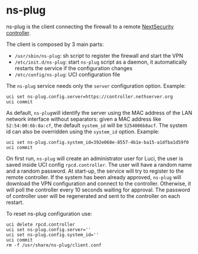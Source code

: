 # ns-plug

ns-plug is the client connecting the firewall to a remote [NextSecurity controller](https://github.com/NethServer/nextsecurity-controller).

The client is composed by 3 main parts:

- `/usr/sbin/ns-plug`: sh script to register the firewall and start the VPN
- `/etc/init.d/ns-plug`: start `ns-plug` script as a daemon, it automatically restarts the service if the configuration changes
- `/etc/config/ns-plug`: UCI configuration file

The `ns-plug` service needs only the `server` configuration option. Example:
```
uci set ns-plug.config.server=https://controller.nethserver.org
uci commit
``` 

As default, `ns-plug`will identify the server using the MAC address of the LAN network interface without separators: given a MAC address like `52:54:00:6b:8a:cf`, the default `system_id` will be `5254006b8acf`.
The system id can also be overridden using the `system_id` option. Example:
```
uci set ns-plug.config.system_id=392e068e-8557-4b1e-ba15-a1dfba1d59f0
uci commit
```

On first run, `ns-plug` will create an administrator user for Luci, the user is saved inside UCI config `rpcd.controller`. The user will have a random name and a random password.
At start-up, the service will try to register to the remote controller. If the system has been already approved, `ns-plug` will download the VPN configuration and connect to the controller. Otherwise, it will poll the controller every 10 seconds waiting for approval.
The password of controller user will be regenerated and sent to the controller on each restart.

To reset ns-plug configuration use:
```
uci delete rpcd.controller
uci set ns-plug.config.server=''
uci set ns-plug.config.system_id=''
uci commit
rm -f /usr/share/ns-plug/client.conf
```
